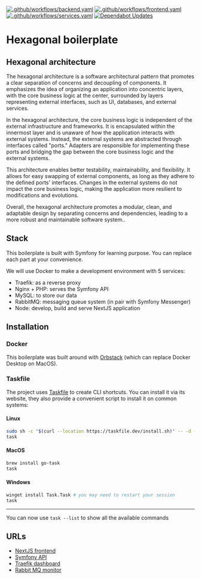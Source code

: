 [![.github/workflows/backend.yaml](https://github.com/clementvtrd/boilerplate-hexagonal/actions/workflows/backend.yaml/badge.svg)](https://github.com/clementvtrd/boilerplate-hexagonal/actions/workflows/backend.yaml)
[![.github/workflows/frontend.yaml](https://github.com/clementvtrd/boilerplate-hexagonal/actions/workflows/frontend.yaml/badge.svg)](https://github.com/clementvtrd/boilerplate-hexagonal/actions/workflows/frontend.yaml)
[![.github/workflows/services.yaml](https://github.com/clementvtrd/boilerplate-hexagonal/actions/workflows/services.yaml/badge.svg)](https://github.com/clementvtrd/boilerplate-hexagonal/actions/workflows/services.yaml)
[![Dependabot Updates](https://github.com/clementvtrd/boilerplate-hexagonal/actions/workflows/dependabot/dependabot-updates/badge.svg)](https://github.com/clementvtrd/boilerplate-hexagonal/actions/workflows/dependabot/dependabot-updates)

# Hexagonal boilerplate

## Hexagonal architecture

The hexagonal architecture is a software architectural pattern that promotes a clear separation of concerns and decoupling of components. It emphasizes the idea of organizing an application into concentric layers, with the core business logic at the center, surrounded by layers representing external interfaces, such as UI, databases, and external services.

In the hexagonal architecture, the core business logic is independent of the external infrastructure and frameworks. It is encapsulated within the innermost layer and is unaware of how the application interacts with external systems. Instead, the external systems are abstracted through interfaces called "ports." Adapters are responsible for implementing these ports and bridging the gap between the core business logic and the external systems.

This architecture enables better testability, maintainability, and flexibility. It allows for easy swapping of external components, as long as they adhere to the defined ports' interfaces. Changes in the external systems do not impact the core business logic, making the application more resilient to modifications and evolutions.

Overall, the hexagonal architecture promotes a modular, clean, and adaptable design by separating concerns and dependencies, leading to a more robust and maintainable software system..

## Stack

This boilerplate is built with Symfony for learning purpose. You can replace each part at your convenience.

We will use Docker to make a development environment with 5 services:

- Traefik: as a reverse proxy
- Nginx + PHP: serves the Symfony API
- MySQL: to store our data
- RabbitMQ: messaging queue system (in pair with Symfony Messenger)
- Node: develop, build and serve NextJS application

## Installation

### Docker

This boilerplate was built around with [Orbstack](https://orbstack.dev) (which can replace Docker Desktop on MacOS).

### Taskfile

The project uses [Taskfile](https://taskfile.dev/) to create CLI shortcuts. You can install it via its website, they also provide a convenient script to install it on common systems:

#### Linux

```sh
sudo sh -c "$(curl --location https://taskfile.dev/install.sh)" -- -d -b /usr/local/bin
task
```

#### MacOS

```sh
brew install go-task
task
```

#### Windows

```sh
winget install Task.Task # you may need to restart your session
task
```

---

You can now use `task --list` to show all the available commands

## URLs

- [NextJS frontend](https://app.localhost)
- [Symfony API](https://api.app.localhost)
- [Traefik dashboard](https://traefik.app.localhost)
- [Rabbit MQ monitor](https://rabbitmq.app.localhost)
